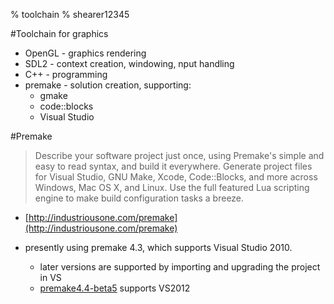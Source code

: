 % toolchain
% shearer12345

#Toolchain for graphics

- OpenGL - graphics rendering
- SDL2 - context creation, windowing, nput handling
- C++ - programming
- premake - solution creation, supporting:
  - gmake
  - code::blocks
  - Visual Studio

#Premake


>Describe your software project just once, using Premake's simple and easy to read syntax, and build it everywhere. Generate project files for Visual Studio, GNU Make, Xcode, Code::Blocks, and more across Windows, Mac OS X, and Linux. Use the full featured Lua scripting engine to make build configuration tasks a breeze.
  - [http://industriousone.com/premake](http://industriousone.com/premake)

- presently using premake 4.3, which supports Visual Studio 2010.
  - later versions are supported by importing and upgrading the project in VS
  - [premake4.4-beta5](http://industriousone.com/topic/premake-44-beta5-now-available) supports VS2012

